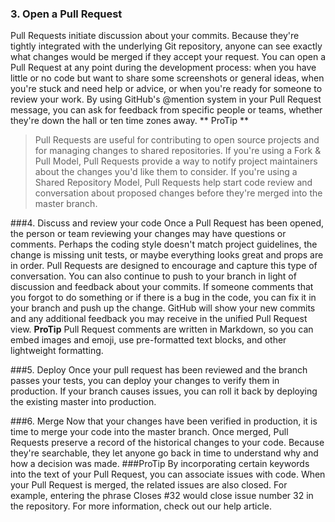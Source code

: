 ### 3. Open a Pull Request
Pull Requests initiate discussion about your commits. Because they're tightly integrated with the underlying Git repository, anyone can see exactly what changes would be merged if they accept your request.
You can open a Pull Request at any point during the development process: when you have little or no code but want to share some screenshots or general ideas, when you're stuck and need help or advice, or when you're ready for someone to review your work. By using GitHub's @mention system in your Pull Request message, you can ask for feedback from specific people or teams, whether they're down the hall or ten time zones away.
** ProTip **
> Pull Requests are useful for contributing to open source projects and for managing changes to shared repositories. If you're using a Fork & Pull Model, Pull Requests provide a way to notify project maintainers about the changes you'd like them to consider. If you're using a Shared Repository Model, Pull Requests help start code review and conversation about proposed changes before they're merged into the master branch.


###4. Discuss and review your code
Once a Pull Request has been opened, the person or team reviewing your changes may have questions or comments. Perhaps the coding style doesn't match project guidelines, the change is missing unit tests, or maybe everything looks great and props are in order. Pull Requests are designed to encourage and capture this type of conversation.
You can also continue to push to your branch in light of discussion and feedback about your commits. If someone comments that you forgot to do something or if there is a bug in the code, you can fix it in your branch and push up the change. GitHub will show your new commits and any additional feedback you may receive in the unified Pull Request view.
**ProTip**
Pull Request comments are written in Markdown, so you can embed images and emoji, use pre-formatted text blocks, and other lightweight formatting.


###5. Deploy
Once your pull request has been reviewed and the branch passes your tests, you can deploy your changes to verify them in production. If your branch causes issues, you can roll it back by deploying the existing master into production.

###6. Merge
Now that your changes have been verified in production, it is time to merge your code into the master branch.
Once merged, Pull Requests preserve a record of the historical changes to your code. Because they're searchable, they let anyone go back in time to understand why and how a decision was made.
###ProTip
By incorporating certain keywords into the text of your Pull Request, you can associate issues with code. When your Pull Request is merged, the related issues are also closed. For example, entering the phrase Closes #32 would close issue number 32 in the repository. For more information, check out our help article.

